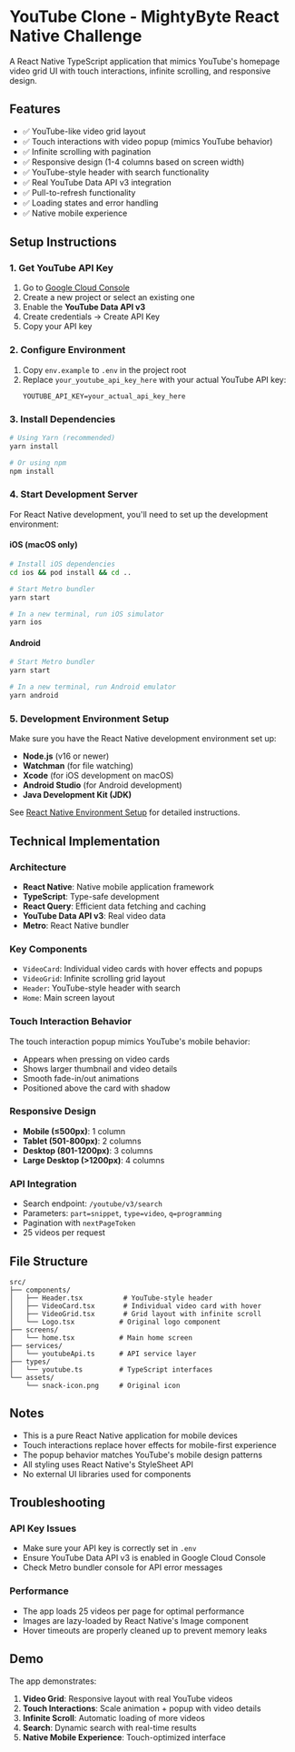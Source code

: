 # YouTube Clone - MightyByte React Native Challenge

A React Native TypeScript application that mimics YouTube's homepage video grid UI with touch interactions, infinite scrolling, and responsive design.

## Features

- ✅ YouTube-like video grid layout
- ✅ Touch interactions with video popup (mimics YouTube behavior)
- ✅ Infinite scrolling with pagination
- ✅ Responsive design (1-4 columns based on screen width)
- ✅ YouTube-style header with search functionality
- ✅ Real YouTube Data API v3 integration
- ✅ Pull-to-refresh functionality
- ✅ Loading states and error handling
- ✅ Native mobile experience

## Setup Instructions

### 1. Get YouTube API Key

1. Go to [Google Cloud Console](https://console.developers.google.com/)
2. Create a new project or select an existing one
3. Enable the **YouTube Data API v3**
4. Create credentials → Create API Key
5. Copy your API key

### 2. Configure Environment

1. Copy `env.example` to `.env` in the project root
2. Replace `your_youtube_api_key_here` with your actual YouTube API key:
   ```
   YOUTUBE_API_KEY=your_actual_api_key_here
   ```

### 3. Install Dependencies

```bash
# Using Yarn (recommended)
yarn install

# Or using npm
npm install
```

### 4. Start Development Server

For React Native development, you'll need to set up the development environment:

#### iOS (macOS only)

```bash
# Install iOS dependencies
cd ios && pod install && cd ..

# Start Metro bundler
yarn start

# In a new terminal, run iOS simulator
yarn ios
```

#### Android

```bash
# Start Metro bundler
yarn start

# In a new terminal, run Android emulator
yarn android
```

### 5. Development Environment Setup

Make sure you have the React Native development environment set up:

- **Node.js** (v16 or newer)
- **Watchman** (for file watching)
- **Xcode** (for iOS development on macOS)
- **Android Studio** (for Android development)
- **Java Development Kit (JDK)**

See [React Native Environment Setup](https://reactnative.dev/docs/environment-setup) for detailed instructions.

## Technical Implementation

### Architecture

- **React Native**: Native mobile application framework
- **TypeScript**: Type-safe development
- **React Query**: Efficient data fetching and caching
- **YouTube Data API v3**: Real video data
- **Metro**: React Native bundler

### Key Components

- `VideoCard`: Individual video cards with hover effects and popups
- `VideoGrid`: Infinite scrolling grid layout
- `Header`: YouTube-style header with search
- `Home`: Main screen layout

### Touch Interaction Behavior

The touch interaction popup mimics YouTube's mobile behavior:

- Appears when pressing on video cards
- Shows larger thumbnail and video details
- Smooth fade-in/out animations
- Positioned above the card with shadow

### Responsive Design

- **Mobile (≤500px)**: 1 column
- **Tablet (501-800px)**: 2 columns
- **Desktop (801-1200px)**: 3 columns
- **Large Desktop (>1200px)**: 4 columns

### API Integration

- Search endpoint: `/youtube/v3/search`
- Parameters: `part=snippet`, `type=video`, `q=programming`
- Pagination with `nextPageToken`
- 25 videos per request

## File Structure

```
src/
├── components/
│   ├── Header.tsx          # YouTube-style header
│   ├── VideoCard.tsx       # Individual video card with hover
│   ├── VideoGrid.tsx       # Grid layout with infinite scroll
│   └── Logo.tsx           # Original logo component
├── screens/
│   └── home.tsx           # Main home screen
├── services/
│   └── youtubeApi.ts      # API service layer
├── types/
│   └── youtube.ts         # TypeScript interfaces
└── assets/
    └── snack-icon.png     # Original icon
```

## Notes

- This is a pure React Native application for mobile devices
- Touch interactions replace hover effects for mobile-first experience
- The popup behavior matches YouTube's mobile design patterns
- All styling uses React Native's StyleSheet API
- No external UI libraries used for components

## Troubleshooting

### API Key Issues

- Make sure your API key is correctly set in `.env`
- Ensure YouTube Data API v3 is enabled in Google Cloud Console
- Check Metro bundler console for API error messages

### Performance

- The app loads 25 videos per page for optimal performance
- Images are lazy-loaded by React Native's Image component
- Hover timeouts are properly cleaned up to prevent memory leaks

## Demo

The app demonstrates:

1. **Video Grid**: Responsive layout with real YouTube videos
2. **Touch Interactions**: Scale animation + popup with video details
3. **Infinite Scroll**: Automatic loading of more videos
4. **Search**: Dynamic search with real-time results
5. **Native Mobile Experience**: Touch-optimized interface
